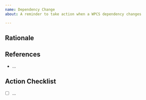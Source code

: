 ```yaml
---
name: Dependency Change
about: A reminder to take action when a WPCS dependency changes

---
```


<!-- PLEASE prefix the title the Issue with the dependency name and version when action should be taken e.g. PHPCS 3.7.0: ... -->

## Rationale

<!-- Why should this change be made in WPCS? -->

## References

<!-- References, like a link to the changelog of the version which contains a feature or the upstream issue which requested it -->
 
 -  ...

## Action Checklist

- [ ] ...
